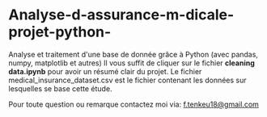 # Analyse-d-assurance-m-dicale-projet-python-
Analyse et traitement d'une base de donnée grâce à Python (avec pandas, numpy, matplotlib et autres)
Il vous suffit de cliquer sur le fichier **cleaning data.ipynb** pour avoir un résumé clair du projet. 
Le fichier medical_insurance_dataset.csv est le fichier contenant les données sur lesquelles se base cette étude. 

Pour toute question ou remarque contactez moi via: f.tenkeu18@gmail.com
